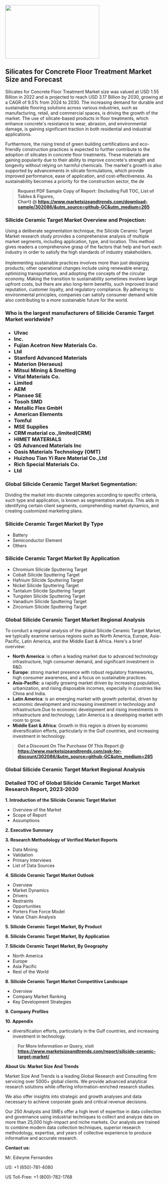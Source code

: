 <p><img class="alignnone size-medium wp-image-20088" src="https://ffe5etoiles.com/wp-content/uploads/2024/12/MST1-300x171.png" alt="" width="300" height="171" /></p><h2>Silicates for Concrete Floor Treatment Market Size and Forecast</h2><p>Silicates for Concrete Floor Treatment Market size was valued at USD 1.55 Billion in 2022 and is projected to reach USD 3.17 Billion by 2030, growing at a CAGR of 9.5% from 2024 to 2030. The increasing demand for durable and sustainable flooring solutions across various industries, such as manufacturing, retail, and commercial spaces, is driving the growth of the market. The use of silicate-based products in floor treatments, which enhance concrete's resistance to wear, abrasion, and environmental damage, is gaining significant traction in both residential and industrial applications.</p><p>Furthermore, the rising trend of green building certifications and eco-friendly construction practices is expected to further contribute to the adoption of silicates in concrete floor treatments. These materials are gaining popularity due to their ability to improve concrete's strength and longevity without relying on harmful chemicals. The market's growth is also supported by advancements in silicate formulations, which provide improved performance, ease of application, and cost-effectiveness. As sustainability becomes a priority for the construction sector, the de</p><blockquote id="" class=""><strong>Request PDF Sample Copy of Report: (Including Full TOC, List of Tables &amp; Figures, Chart)&nbsp;@&nbsp;<strong><a href="https://www.marketsizeandtrends.com/download-sample/302086/&utm_source=github-GC&utm_medium=265" target="_blank">https://www.marketsizeandtrends.com/download-sample/302086/&utm_source=github-GC&utm_medium=265</a></strong></strong></blockquote><h3 id="" class="">Silicide Ceramic Target Market&nbsp;Overview and Projection:</h3><p id="" class="">Using a deliberate segmentation technique, the Silicide Ceramic Target Market research study provides a comprehensive analysis of multiple market segments, including application, type, and location. This method gives readers a comprehensive grasp of the factors that help and hurt each industry in order to satisfy the high standards of industry stakeholders. <br /> <br />Implementing sustainable practices involves more than just designing products; other operational changes include using renewable energy, optimizing transportation, and adopting the concepts of the circular economy. Making the transition to sustainability sometimes involves large upfront costs, but there are also long-term benefits, such improved brand reputation, customer loyalty, and regulatory compliance. By adhering to environmental principles, companies can satisfy consumer demand while also contributing to a more sustainable future for the world.</p><h3 id="" class="">Who is the largest manufacturers of&nbsp;Silicide Ceramic Target Market worldwide?</h3><h3 class=""><p><ul><li>Ulvac </li><li> Inc. </li><li> Fujian Acetron New Materials Co. </li><li> Ltd </li><li> Stanford Advanced Materials </li><li> Materion (Heraeus) </li><li> Mitsui Mining & Smelting </li><li> Vital Materials Co. </li><li> Limited </li><li> AEM </li><li> Plansee SE </li><li> Tosoh SMD </li><li> Metallic Flex GmbH </li><li> American Elements </li><li> Tomful </li><li> MSE Supplies </li><li> CRM material co.,limited(CRM) </li><li> HIMET MATERIALS </li><li> QS Advanced Materials Inc </li><li> Oasis Materials Technology (OMT) </li><li> Huizhou Tian Yi Rare Material Co.,Ltd </li><li> Rich Special Materials Co. </li><li> Ltd</li></ul></p></h3><h3 id="" class="">Global&nbsp;Silicide Ceramic Target Market Segmentation:</h3><p id="" class="">Dividing the market into discrete categories according to specific criteria, such type and application, is known as segmentation analysis. This aids in identifying certain client segments, comprehending market dynamics, and creating customized marketing plans.</p><h3 id="" class="">Silicide Ceramic Target Market&nbsp;By Type</h3><p><p><ul><li>Battery</li><li> Semiconductor Element</li><li> Others</p></li></ul></p></p><h3 id="" class="">Silicide Ceramic Target Market&nbsp;By Application</h3><p class=""><p><ul><li>Chromium Silicide Sputtering Target</li><li> Cobalt Silicide Sputtering Target</li><li> Hafnium Silicide Sputtering Target</li><li> Nickel Silicide Sputtering Target</li><li> Tantalum Silicide Sputtering Target</li><li> Tungsten Silicide Sputtering Target</li><li> Vanadium Silicide Sputtering Target</li><li> Zirconium Silicide Sputtering Target</li></ul></p></p><h3 id="" class="">Global Silicide Ceramic Target Market Regional Analysis</h3><p id="" class="">To conduct a regional analysis of the global Silicide Ceramic Target Market, we typically examine various regions such as North America, Europe, Asia-Pacific, Latin America, and the Middle East &amp; Africa. Here's a brief overview:</p><ul><li><strong>North America</strong>: is often a leading market due to advanced technology infrastructure, high consumer demand, and significant investment in R&amp;D.</li><li><strong>Europe</strong>: strong market presence with robust regulatory frameworks, high consumer awareness, and a focus on sustainable practices.</li><li><strong>Asia-Pacific</strong>: a rapidly growing market driven by increasing population, urbanization, and rising disposable incomes, especially in countries like China and India.</li><li><strong>Latin America</strong>: is an emerging market with growth potential, driven by economic development and increasing investment in technology and infrastructure.Due to economic development and rising investments in infrastructure and technology, Latin America is a developing market with room to grow.</li><li><strong>Middle East &amp; Africa</strong>: Growth in this region is driven by economic diversification efforts, particularly in the Gulf countries, and increasing investment in technology.</li></ul><blockquote id="" class=""><strong>Get a Discount On The Purchase Of This Report @ <strong><a href="https://www.marketsizeandtrends.com/ask-for-discount/302086/&utm_source=github-GC&utm_medium=265" target="_blank">https://www.marketsizeandtrends.com/ask-for-discount/302086/&utm_source=github-GC&utm_medium=265</a></strong></strong></blockquote><h3 id="" class="">Global Silicide Ceramic Target Market Regional Analysis</h3><h3 id="" class="">Detailed TOC of Global Silicide Ceramic Target Market Research Report, 2023-2030</h3><p id="" class=""><strong>1. Introduction of the Silicide Ceramic Target Market</strong></p><ul><li>Overview of the Market</li><li>Scope of Report</li><li>Assumptions</li></ul><p id="" class=""><strong>2. Executive Summary</strong></p><p id="" class=""><strong>3. Research Methodology of Verified Market Reports</strong></p><ul><li>Data Mining</li><li>Validation</li><li>Primary Interviews</li><li>List of Data Sources</li></ul><p id="" class=""><strong>4. Silicide Ceramic Target Market Outlook</strong></p><ul><li>Overview</li><li>Market Dynamics</li><li>Drivers</li><li>Restraints</li><li>Opportunities</li><li>Porters Five Force Model</li><li>Value Chain Analysis</li></ul><p id="" class=""><strong>5. Silicide Ceramic Target Market, By Product</strong></p><p id="" class=""><strong>6. Silicide Ceramic Target Market, By Application</strong></p><p id="" class=""><strong>7. Silicide Ceramic Target Market, By Geography</strong></p><ul><li>North America</li><li>Europe</li><li>Asia Pacific</li><li>Rest of the World</li></ul><p id="" class=""><strong>8. Silicide Ceramic Target Market Competitive Landscape</strong></p><ul><li>Overview</li><li>Company Market Ranking</li><li>Key Development Strategies</li></ul><p id="" class=""><strong>9. Company Profiles</strong></p><p id="" class=""><strong>10. Appendix</strong></p><ul><li>diversification efforts, particularly in the Gulf countries, and increasing investment in technology.</li></ul><blockquote id="" class=""><strong>For More Information or Query, visit <strong><strong><a href="https://www.marketsizeandtrends.com/report/silicide-ceramic-target-market/" target="_blank">https://www.marketsizeandtrends.com/report/silicide-ceramic-target-market/</a></strong></strong></strong></blockquote><p id="" class=""><strong>About Us: Market Size And Trends</strong></p><p id="" class="">Market Size And Trends is a leading Global Research and Consulting firm servicing over 5000+ global clients. We provide advanced analytical research solutions while offering information-enriched research studies.</p><p id="" class="">We also offer insights into strategic and growth analyses and data necessary to achieve corporate goals and critical revenue decisions.</p><p id="" class="">Our 250 Analysts and SMEs offer a high level of expertise in data collection and governance using industrial techniques to collect and analyze data on more than 25,000 high-impact and niche markets. Our analysts are trained to combine modern data collection techniques, superior research methodology, expertise, and years of collective experience to produce informative and accurate research.</p><p id="" class=""><strong>Contact us:</strong></p><p id="" class="">Mr. Edwyne Fernandes</p><p id="" class="">US: +1 (650)-781-4080</p><p id="" class="">US Toll-Free: +1 (800)-782-1768</p>
